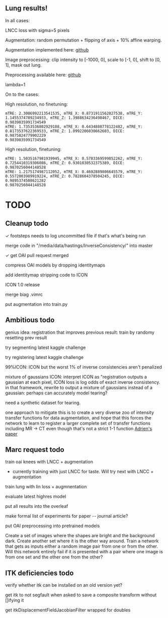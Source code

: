 ## Lung results!

In all cases: 

LNCC loss with sigma=5 pixels

Augmentation: random permutation + flipping of axis + 10% affine warping.

Augmentation implemented here: [github](https://github.com/HastingsGreer/ICON_lung/blob/d1576a0131c4d7783987ee6292ed13f07113a748/triple_deformable_lung.py##L68)

Image preprocessing: clip intensity to [-1000, 0], scale to [-1, 0], shift to [0, 1], mask out lung.

Preprocessing available here: [github](https://github.com/uncbiag/ICON/blob/545fb1cac7429b35c2447a351a44f5d870917834/src/icon_registration/pretrained_models/lung_ct.py##L33)

lambda=1

On to the cases:

High resolution, no finetuning:

```
mTRE: 2.3006992213541535, mTRE_X: 0.8731911562027538, mTRE_Y: 1.1455374789234933, mTRE_Z: 1.3988634236498467, DICE: 0.9839835991734549
mTRE: 1.7353536802929188, mTRE_X: 0.6434888778122482, mTRE_Y: 0.8173537622369533, mTRE_Z: 1.0992206030662603, DICE: 0.9875824779902229
0.9839835991734549
```

High resolution, finetuning:

```
mTRE: 1.5035167981939945, mTRE_X: 0.5783369599852262, mTRE_Y: 0.7254410319306086, mTRE_Z: 0.9301830532375389, DICE: 0.9870256044148528
mTRE: 1.2175174987112052, mTRE_X: 0.4692889806645579, mTRE_Y: 0.5572003989919224, mTRE_Z: 0.7828604378504245, DICE: 0.9895374508621282
0.9870256044148528
```






# TODO

## Cleanup todo

✓ footsteps needs to log uncommitted file if that's what's being run

merge code in "/media/data/hastings/InverseConsistency/" into master

✓ get OAI pull request merged

compress OAI models by dropping identitymaps

add identitymap stripping code to ICON

ICON 1.0 release

merge biag .vimrc

put augmentation into train.py

## Ambitious todo

genius idea: registration that improves previous result: train by randomy resetting prev result

try segmenting latest kaggle challenge

try registering latest kaggle challenge

99%ICON: ICON but the worst 1% of inverse consistencies aren't penalized

mixture of gaussians ICON:
	interpret ICON as "registration outputs a gaussian at each pixel, ICON loss is log odds of exact inverse consistency. 
	in that framework, rewrite to output a mixture of gaussians instead of a gaussian: perhaps can accurately model tearing?

need a synthetic dataset for tearing.

one approach to mitigate this is to create a very diverse zoo of intensity transfer functions for data augmentation, and hope that this forces the network to learn to register a larger complete set of transfer functions including MR -> CT even though that's not a strict 1-1 function [Adrien's paper](https://fairlydeep.slack.com/files/UKV1W0FDX/F03L71Z79PB/synthmorph_learning_contrast-invariant_registration_without_acquired_images.pdf)

## Marc request todo

train oai knees with LNCC + augmentation

- currently training with just LNCC for taste. Will try next with LNCC + augmentation

train lung with lin loss + augmnentation

evaluate latest highres model

put all results into the overleaf

make formal list of experiments for paper -- journal article?

put OAI preprocessing into pretrained models

Create a set of images where the shapes are bright and the background dark. Create another set where it is the other way around. Train a network that gets as inputs either a random image pair from one or from the other. Will this network entirely fail if it is presented with a pair where one image is from one set and the other one from the other?

## ITK deficiencies todo

verify whether itk can be installed on an old version yet?

get itk to not segfault when asked to save a composite transform without []ifying it

get itkDisplacementFieldJacobianFilter wrapped for doubles



 
